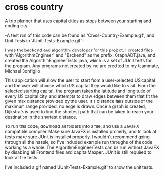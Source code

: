 # cross country
 A trip planner that uses capital cities as stops between your starting and ending city. 

-A test run of this code can be found as 'Cross-Country-Example.gif', and Unit Tests in 'JUnit-Tests-Example.gif'-

I was the backend and algorithm developer for this project. I created files with 'AlgorithmEngineer' and "Backend" as the prefix, 
GraphADT.java, and created the AlgorithmEngineerTests.java, which is a set of JUnit tests for the program. Any programs not created by me are credited to my teammate, Michael Bonfiglio

This application will allow the user to start from a user-selected US capital and the user will choose which US capital they would like to visit. 
From the selected starting capital, the program takes the latitude and longitude of every US capital city, and attempts to draw edges between them that fit the given max distance provided by the user.
If a distance falls outside of the maximum range provided, no edge is drawn. Once a graph is created, Dijkstra's is used to find the shortest path that can be taken
to reach your destination in the shortest distance.  

To run this code, download all folders into a file, and use a JavaFX compatible compiler. Make sure JavaFX is installed properly, and to look at tests make sure JUnit is installed properly. 
I wouldn't recommend going through all the hassle, so I've included example run throughs of the code working as a whole. The AlgorithmEngineerTests can be run without JavaFX by disabling all Frontend
files and capitalMapper. JUnit is still required to look at the tests. 

I've included a gif named 'JUnit-Tests-Example.gif' to show the unit tests.
